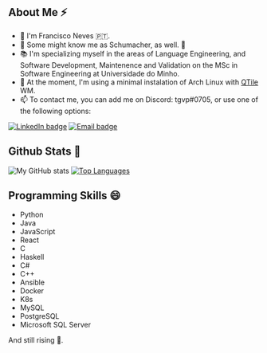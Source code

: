 ## About Me ⚡
- 👋 I'm Francisco Neves 🇵🇹.
- 🎸 Some might know me as Schumacher, as well. 🥳
- 📚 I'm specializing myself in the areas of Language Engineering, and Software Development, Maintenence and Validation on the MSc in Software Engineering at Universidade do Minho.
- 🐧 At the moment, I'm using a minimal instalation of Arch Linux with [QTile](https://github.com/qtile/qtile) WM.
- 📫 To contact me, you can add me on Discord: tgvp#0705, or use one of the following options:

[![LinkedIn badge](https://img.shields.io/badge/-franl08-black?style=for-the-badge&logo=linkedin)](https://www.linkedin.com/in/franl08/)
[![Email badge](https://img.shields.io/badge/-franeves08-c71610?style=for-the-badge&logo=Gmail&logoColor=black)](mailto:franeves08@gmail.com)

## Github Stats 👀
![My GitHub stats](https://github-readme-stats.vercel.app/api?username=franl08&count_private=true&show_icons=true&theme=tokyonight&hide_border=true)
[![Top Languages](https://github-readme-stats.vercel.app/api/top-langs/?username=franl08&layout=compact&theme=tokyonight&hide_border=true)](https://github.com/anuraghazra/github-readme-stats)

## Programming Skills 😄
- Python
- Java
- JavaScript
- React
- C
- Haskell
- C\#
- C++
- Ansible
- Docker
- K8s
- MySQL
- PostgreSQL
- Microsoft SQL Server

And still rising 👀.
